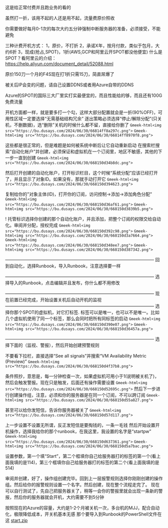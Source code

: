 这是给正常付费并且跑业务的看的

虽然打一折，该用不起的人还是用不起，流量费原价照收

你需要做好每月0-1次的每次大约五分钟强制中断服务器的准备，必须接受，不能避免

三种计费开机方式：
1，原价，不打折
2，承诺X年，按月付款，类似于包月，大约6折
3，现成(抢占,SPOT)，1折(AWS,GCP和阿里云开SPOT都没他便宜)
什么是SPOT？看阿里云的介绍：https://help.aliyun.com/document_detail/52088.html


原价150刀一个月的F4S现在打1折只需15刀，简直屌爆了

被关后IP会变的问题，请自己设置DDNS或者用Azure自带的DDNS


Azure的SPOT的国际三大厂里实打实最便宜的，而且性能给的够，而且还有100G免费流量

开机方面都一样，就是要多打一个勾，这样大部分配置就会是一折(90%OFF)，可用性区域一定要选择“无需基础结构冗余”
逐出策略必须选择“停止/解除分配”(只关机，不删数据)，选“删除”关机的时候什么都不留，直接给你删了
`Gmeek-html<img src="https://bu.dusays.com/2024/06/30/66814ff8a297c.png">`
`Gmeek-html<img src="https://bu.dusays.com/2024/06/30/66814ff8970f8.png">`

这些都是很正常的，但是难题是如何被系统中断后让它自动重新启动
在搜索栏搜索“自动化帐户”并创建，必须保证和虚拟机在一个订阅里，地区不敏感，其他的下一步一直到创建
`Gmeek-html<img src="https://bu.dusays.com/2024/06/30/668150d34b8dc.png">`

然后打开创建的自动化账户，打开标识栏目，这个时候“系统分配”应该已经打开了，并且显示了对象ID。如果没有，那就手动打开它
`Gmeek-html<img src="https://bu.dusays.com/2024/06/30/668150d394623.png">`

复制给你的"对象主体(ID)，打开你的订阅，访问控制→添加→添加角色分配"
`Gmeek-html<img src="https://bu.dusays.com/2024/06/30/668150d36af61.png">`
`Gmeek-html<img src="https://bu.dusays.com/2024/06/30/668150d3839b5.png">`

!
托管标识选择你创建的那个自动化账户，并且添加，把整个订阅的权限交给自动化。审阅并分配，授权完成
`Gmeek-html<img src="https://bu.dusays.com/2024/06/30/668150d392c98.png">`
`Gmeek-html<img src="https://bu.dusays.com/2024/06/30/668150d3a7664.png">`
`Gmeek-html<img src="https://bu.dusays.com/2024/06/30/668150d348ee7.png">`
`Gmeek-html<img src="https://bu.dusays.com/2024/06/30/668150d387342.png">`



——————————————————————————————————
回到自动化，选择Runbook，导入Runbook，注意选择要一样


——————————————————————————————————
选择导入的Runbook，点击编辑并且发布，你什么都不用修改

——————————————————————————————————
现在前置已经完成，开始设置关机后自动开机的监视
——————————————————————————————————
选择你那个SPOT的虚拟机，对它打标签.
标签可以是唯一，也可以不是唯一。比如几个虚拟机使用了同一个标签，那么会同时把所有同标签的启动
`Gmeek-html<img src="https://bu.dusays.com/2024/06/30/668150d390e07.png">`
`Gmeek-html<img src="https://bu.dusays.com/2024/06/30/668150d36457a.png">`


——————————————————————————————————
选择下面的（监视、警报），然后开始创建预警规则

不要看下拉栏，直接选择“See all signals”并搜索“VM Availability Metric (Preview)”
`Gmeek-html<img src="https://bu.dusays.com/2024/06/30/668150d4f37b8.png">`


条件照抄，意思是，每一分钟检查一次，如果虚拟机可用小于1(说明被关机了)，然后会触发警报。现在只是触发，后面还有操作需要设置
`Gmeek-html<img src="https://bu.dusays.com/2024/06/30/668150d52695c.png">`
然后下一步进行创建操作组，注意，必须和你的服务器是在同一个订阅，不可以跨订阅
`Gmeek-html<img src="https://bu.dusays.com/2024/06/30/668150d55a827.png">`



甚至可以给你发短信，告诉你服务器被关了
`Gmeek-html<img src="https://bu.dusays.com/2024/06/30/668150d57d117.png">`


上一步设置不设置无所谓，反正发短信是要掏钱的，一条一毛钱
然后开始设置开机操作，选择我给你的那个runbook，在我这里，我设置的名字是“startpw”
`Gmeek-html<img src="https://bu.dusays.com/2024/06/30/668150d637361.png">`
`Gmeek-html<img src="https://bu.dusays.com/2024/06/30/668150d5a7bac.png">`


设置参数，第一个填“Start”，第二个框填你自己给服务器打的标签的第一个(看上面我填的是114)，第三个框填你自己给服务器打的标签的第二个(看上面我填的是514)

审阅并创建，好了，操作组创建完毕。回到上一层报警规则选择你刚刚创建的操作组。然后给你的报警规则设置一个名字。然后创建，现在整个流程走完了。
现在可以自行测试了，先自己把服务器关了，稍等一会你的警报里就会出现一条新的警报，然后你的服务器就会开机，大约需要不到5分钟

按照现在的Azure的容量，大约是1-2个月被关机一次，多台机的MJJ，配合自动化，极限降低成本，开关机基本无感
那个要导入到Runbook的PowerShell文件在这
[start.zip](https://github.com/user-attachments/files/16044623/start.zip)

